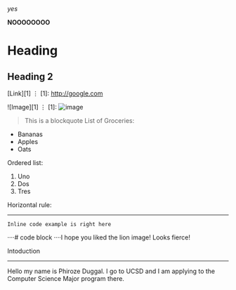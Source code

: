 


_yes_

__NOOOOOOOO__


Heading
=========

Heading 2
---------


[Link][1]
⋮
[1]: http://google.com

![Image][1]
⋮
[1]: ![image](https://user-images.githubusercontent.com/97709147/149427240-4b910f80-0763-45f4-9997-e6af14320282.png)

> This is a blockquote
List of Groceries: 
- Bananas
- Apples
- Oats

Ordered list: 
1) Uno
2) Dos
3) Tres

Horizontal rule:

***

`Inline code example is right here` 

····# code block
····I hope you liked the lion image! Looks fierce!

Intoduction 
- - - - - - - - 

Hello my name is Phiroze Duggal. I go to UCSD and I am applying to the Computer Science Major program there. 


